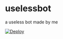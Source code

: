 # uselessbot

a useless bot made by me

[![Deploy](https://www.herokucdn.com/deploy/button.svg)](https://heroku.com/deploy)
